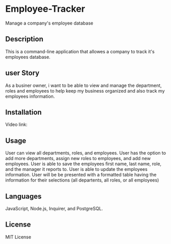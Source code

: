 # Employee-Tracker
Manage a company's employee database
## Description 
This is a command-line application that allowes a company to track it's employees database. 
## user Story
As a businer owner, i want to be able to view and manage the department, roles and employees to help keep my business organized and also track my employees information. 
## Installation
Video link: 
## Usage
User can view all departments, roles, and employees. 
User has the option to add more departments, assign new roles to employees, and add new employees. 
User is able to save the employees first name, last name, role, and the manager it reports to. 
User is able to update the employees information. 
User will be be presented with a formatted table having the information for their selections (all departents, all roles, or all employees)
## Languages 
JavaScript, Node.js, Inquirer, and PostgreSQL. 
## License
MIT License
